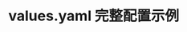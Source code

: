 # values.yaml 完整配置示例

<FileBlock file="nginx-ingress-values.yaml" showLineNumbers title="values.yaml" />
